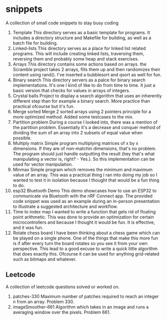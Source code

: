 # snippets
A collection of small code snippets to stay busy coding

1. Template
This directory serves as a basic template for programs. It includes a directory structure and Makefile for building, as well as a batch file for building.
2. Linked-lists
This directory serves as a place for linked list related programs. This will include creating linked lists, traversing them, reversing them and probably some heap and stack exercises.
3. Arrays
This directory contains some actions based on arrays. the Scramble project takes 2 arrays, fills them up and then randomizes their content using rand(). I've inserted a bubblesort and qsort as well for fun.
4. Binary search
This directory servers as a palce for binary search implementations. It's one I kind of like to do from time to time. It just a basic version that checks for values in arrays of integers.
5. Crystal balls
Project to display a search algorithm that uses an inherently different step than for example a binary search. More practice than practical ofcourse but it's fun.
7. Merge sorted
Merge 2 sorted arrays using 2 pointers principle for a more optimized method. Added some testcases to the mix.
8. Partition problem
During a course I looked into, there was a mention of the partition problem. Essentially it's a decrease and conquer method of dividing the sum of an array into 2 subsets of equal value when possible.
9. Multiply matrix
Simple program multiplying matrices of x by x dimensions. If they are of non-matchin dimensions, that's no problem. The program should just handle outputting the result (hey that's what manipulating a vector is, right? - Yes.). So this implementation can be used for vector manipulation.
10. Minmax
Simple program which removes the minimum and maximum value of an array. This was a practical thing I ran into doing my job so I wanted to test it in isolation because I thought that would be a fun thing to do.
11. esp32 Bluetooth Demo
This demo showcases how to use an ESP32 to communicate via Bluetooth with the nRF Connect app. The provided code snippet was used as an example during an in-person presentation to illustrate a suggested architecture and workflow.
12. Time to index map
I wanted to write a function that gets rid of floating point arithmetic. This was done to provide an optimization for certain microcontrollers and because I thought it would be fun. It is effective, and it was fun.
13. Rotate chess board
I have been thinking about a chess game which can be played on a single phone. One of the things that make this more fun is if after every turn the board rotates so you see it from your own perspective. This lead to a good excuse to write a quick little algorithm that does exactly this. Ofcourse it can be used for anything grid-related such as bitmaps and whatever.

## Leetcode
A collection of leetcode questions solved or worked on.

1. patches-330
Maximum number of patches required to reach an integer n from an array. Problem 330.
2. imageSmoother-661
Algorithm which takes in an image and runs a averaging window over the pixels. Problem 661.


